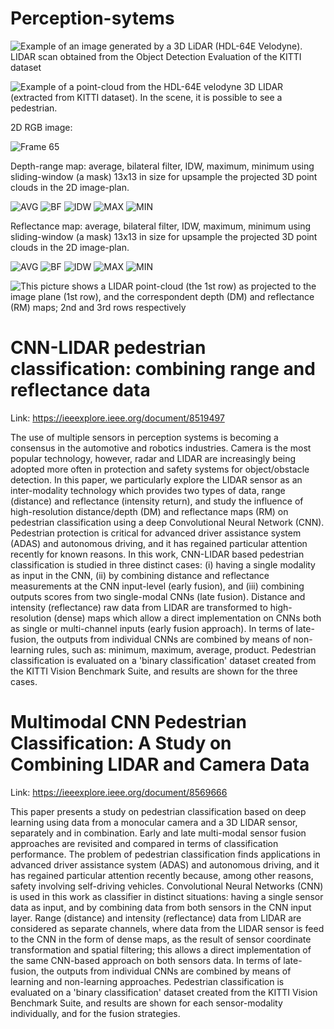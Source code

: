 # Perception-sytems

![Example of an image generated by a 3D LiDAR (HDL-64E Velodyne). LIDAR scan obtained from the Object Detection Evaluation of the KITTI dataset](https://github.com/gledsonmelotti/Perception-sytems/blob/master/Images/Figure1.gif)

![Example of a point-cloud from the HDL-64E velodyne 3D LIDAR (extracted from KITTI dataset). In the scene, it is possible to see a pedestrian.](https://github.com/gledsonmelotti/Perception-sytems/blob/master/Images/Figure3.gif)

2D RGB image:

![Frame 65](https://github.com/gledsonmelotti/Perception-sytems/blob/master/Images/000065.png)

Depth-range map: average, bilateral filter, IDW, maximum, minimum using sliding-window (a mask) 13x13 in size for upsample the projected 3D point clouds in the 2D image-plan. 

![AVG](https://github.com/gledsonmelotti/Perception-sytems/blob/master/Images/DepthMap/000065_AVG.png)
![BF](https://github.com/gledsonmelotti/Perception-sytems/blob/master/Images/DepthMap/000065_BF.png)
![IDW](https://github.com/gledsonmelotti/Perception-sytems/blob/master/Images/DepthMap/000065_IDW.png)
![MAX](https://github.com/gledsonmelotti/Perception-sytems/blob/master/Images/DepthMap/000065_MAX.png)
![MIN](https://github.com/gledsonmelotti/Perception-sytems/blob/master/Images/DepthMap/000065_MIN.png)

Reflectance map: average, bilateral filter, IDW, maximum, minimum using sliding-window (a mask) 13x13 in size for upsample the projected 3D point clouds in the 2D image-plan. 

![AVG](https://github.com/gledsonmelotti/Perception-sytems/blob/master/Images/ReflectanceMaP/000065_AVG.png)
![BF](https://github.com/gledsonmelotti/Perception-sytems/blob/master/Images/ReflectanceMaP/000065_BF.png)
![IDW](https://github.com/gledsonmelotti/Perception-sytems/blob/master/Images/ReflectanceMaP/000065_IDW.png)
![MAX](https://github.com/gledsonmelotti/Perception-sytems/blob/master/Images/ReflectanceMaP/000065_MAX.png)
![MIN](https://github.com/gledsonmelotti/Perception-sytems/blob/master/Images/ReflectanceMaP/000065_MIN.png)

![This picture shows a LIDAR point-cloud (the 1st row) as projected to the image plane (1st row), and the correspondent depth (DM) and reflectance (RM) maps; 2nd and 3rd rows respectively](https://github.com/gledsonmelotti/Perception-sytems/blob/master/Images/Figure2.gif)

# CNN-LIDAR pedestrian classification: combining range and reflectance data

Link: https://ieeexplore.ieee.org/document/8519497

The use of multiple sensors in perception systems is becoming a consensus in the automotive and robotics industries. Camera is the most popular technology, however, radar and LIDAR are increasingly being adopted more often in protection and safety systems for object/obstacle detection. In this paper, we particularly explore the LIDAR sensor as an inter-modality technology which provides two types of data, range (distance) and reflectance (intensity return), and study the influence of high-resolution distance/depth (DM) and reflectance maps (RM) on pedestrian classification using a deep Convolutional Neural Network (CNN). Pedestrian protection is critical for advanced driver assistance system (ADAS) and autonomous driving, and it has regained particular attention recently for known reasons. In this work, CNN-LIDAR based pedestrian classification is studied in three distinct cases: (i) having a single modality as input in the CNN, (ii) by combining distance and reflectance measurements at the CNN input-level (early fusion), and (iii) combining outputs scores from two single-modal CNNs (late fusion). Distance and intensity (reflectance) raw data from LIDAR are transformed to high-resolution (dense) maps which allow a direct implementation on CNNs both as single or multi-channel inputs (early fusion approach). In terms of late-fusion, the outputs from individual CNNs are combined by means of non-learning rules, such as: minimum, maximum, average, product. Pedestrian classification is evaluated on a 'binary classification' dataset created from the KITTI Vision Benchmark Suite, and results are shown for the three cases.


# Multimodal CNN Pedestrian Classification: A Study on Combining LIDAR and Camera Data

Link: https://ieeexplore.ieee.org/document/8569666

This paper presents a study on pedestrian classification based on deep learning using data from a monocular camera and a 3D LIDAR sensor, separately and in combination. Early and late multi-modal sensor fusion approaches are revisited and compared in terms of classification performance. The problem of pedestrian classification finds applications in advanced driver assistance system (ADAS) and autonomous driving, and it has regained particular attention recently because, among other reasons, safety involving self-driving vehicles. Convolutional Neural Networks (CNN) is used in this work as classifier in distinct situations: having a single sensor data as input, and by combining data from both sensors in the CNN input layer. Range (distance) and intensity (reflectance) data from LIDAR are considered as separate channels, where data from the LIDAR sensor is feed to the CNN in the form of dense maps, as the result of sensor coordinate transformation and spatial filtering; this allows a direct implementation of the same CNN-based approach on both sensors data. In terms of late-fusion, the outputs from individual CNNs are combined by means of learning and non-learning approaches. Pedestrian classification is evaluated on a 'binary classification' dataset created from the KITTI Vision Benchmark Suite, and results are shown for each sensor-modality individually, and for the fusion strategies.




